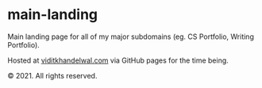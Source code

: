 # main-landing

Main landing page for all of my major subdomains (eg. CS Portfolio, Writing Portfolio). 

Hosted at [viditkhandelwal.com](https://viditkhandelwal.com) via GitHub pages for the time being.

&copy; 2021. All rights reserved.
